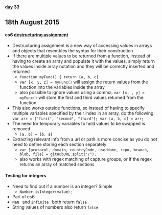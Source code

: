 #### day 33
## 18th August 2015

#### es6 [destructuring assignment](https://developer.mozilla.org/en-US/docs/Web/JavaScript/Reference/Operators/Destructuring_assignment)
* Destructuring assignment is a new way of accessing values in arrays and objects that resembles the syntax for their construction
* If there are multiple values to be returned from a function, instead of having to create an array and populate it with the values, simply return the values inside array notation and they will be correctly inserted and returned
  * `function myFunc() { return [a, b, c]`
  * `var [x, y, z] = myFunc()` will assign the return values from the function into the variables inside the array
  * also possible to ignore values using a comma, `var [x, , y] = myFunc()` will store the first and third values returned from the function
* This also works outside functions, so instead of having to specify multiple variables specified by their index in an array, do the following: `var arr = ["first", "second", "third"]; var [a, b, c] = arr;`
* The need for temporary variables to hold values to be swapped is removed
  * `[a, b] = [b, a]`
* Extracting relevant info from a url or path is more concise as you do not need to define storing each section separately
  * `var [protocol, domain, countryCode, userName, repo, branch, blob, file] = gitHubURL.split("/");`
  * also works with regex matching of capture groups, or if the regex returns an array of matched sections

#### Testing for integers
* Need to find out if a number is an integer? Simple
  * `Number.isInteger(value);` 
* Part of es6
* `NaN ` and `infinite ` both return `false `
* String values of numbers also return `false `
